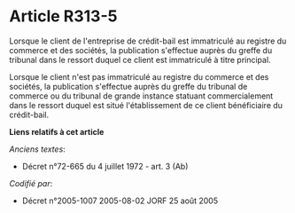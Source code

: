 # Article R313-5

Lorsque le client de l'entreprise de crédit-bail est immatriculé au registre du commerce et des sociétés, la publication
s'effectue auprès du greffe du tribunal dans le ressort duquel ce client est immatriculé à titre principal.

Lorsque le client n'est pas immatriculé au registre du commerce et des sociétés, la publication s'effectue auprès du greffe
du tribunal de commerce ou du tribunal de grande instance statuant commercialement dans le ressort duquel est situé
l'établissement de ce client bénéficiaire du crédit-bail.

**Liens relatifs à cet article**

_Anciens textes_:

  - Décret n°72-665 du 4 juillet 1972 - art. 3 (Ab)

_Codifié par_:

  - Décret n°2005-1007 2005-08-02 JORF 25 août 2005
